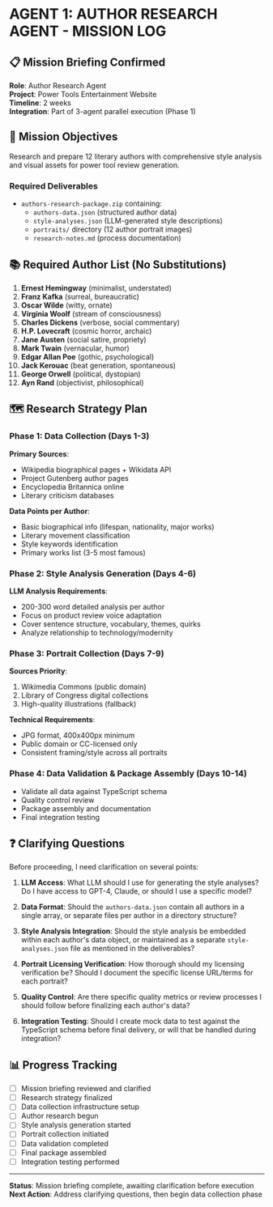 # AGENT 1: AUTHOR RESEARCH AGENT - MISSION LOG

## 📋 Mission Briefing Confirmed
**Role**: Author Research Agent  
**Project**: Power Tools Entertainment Website  
**Timeline**: 2 weeks  
**Integration**: Part of 3-agent parallel execution (Phase 1)

## 🎯 Mission Objectives
Research and prepare 12 literary authors with comprehensive style analysis and visual assets for power tool review generation.

### Required Deliverables
- `authors-research-package.zip` containing:
  - `authors-data.json` (structured author data)
  - `style-analyses.json` (LLM-generated style descriptions)
  - `portraits/` directory (12 author portrait images)
  - `research-notes.md` (process documentation)

## 📚 Required Author List (No Substitutions)
1. **Ernest Hemingway** (minimalist, understated)
2. **Franz Kafka** (surreal, bureaucratic)  
3. **Oscar Wilde** (witty, ornate)
4. **Virginia Woolf** (stream of consciousness)
5. **Charles Dickens** (verbose, social commentary)
6. **H.P. Lovecraft** (cosmic horror, archaic)
7. **Jane Austen** (social satire, propriety)
8. **Mark Twain** (vernacular, humor)
9. **Edgar Allan Poe** (gothic, psychological)
10. **Jack Kerouac** (beat generation, spontaneous)
11. **George Orwell** (political, dystopian)
12. **Ayn Rand** (objectivist, philosophical)

## 🗺️ Research Strategy Plan

### Phase 1: Data Collection (Days 1-3)
**Primary Sources**:
- Wikipedia biographical pages + Wikidata API
- Project Gutenberg author pages
- Encyclopedia Britannica online
- Literary criticism databases

**Data Points per Author**:
- Basic biographical info (lifespan, nationality, major works)
- Literary movement classification
- Style keywords identification
- Primary works list (3-5 most famous)

### Phase 2: Style Analysis Generation (Days 4-6)
**LLM Analysis Requirements**:
- 200-300 word detailed analysis per author
- Focus on product review voice adaptation
- Cover sentence structure, vocabulary, themes, quirks
- Analyze relationship to technology/modernity

### Phase 3: Portrait Collection (Days 7-9)
**Sources Priority**:
1. Wikimedia Commons (public domain)
2. Library of Congress digital collections
3. High-quality illustrations (fallback)

**Technical Requirements**:
- JPG format, 400x400px minimum
- Public domain or CC-licensed only
- Consistent framing/style across all portraits

### Phase 4: Data Validation & Package Assembly (Days 10-14)
- Validate all data against TypeScript schema
- Quality control review
- Package assembly and documentation
- Final integration testing

## ❓ Clarifying Questions

Before proceeding, I need clarification on several points:

1. **LLM Access**: What LLM should I use for generating the style analyses? Do I have access to GPT-4, Claude, or should I use a specific model?

2. **Data Format**: Should the `authors-data.json` contain all authors in a single array, or separate files per author in a directory structure?

3. **Style Analysis Integration**: Should the style analysis be embedded within each author's data object, or maintained as a separate `style-analyses.json` file as mentioned in the deliverables?

4. **Portrait Licensing Verification**: How thorough should my licensing verification be? Should I document the specific license URL/terms for each portrait?

5. **Quality Control**: Are there specific quality metrics or review processes I should follow before finalizing each author's data?

6. **Integration Testing**: Should I create mock data to test against the TypeScript schema before final delivery, or will that be handled during integration?

## 📊 Progress Tracking
- [ ] Mission briefing reviewed and clarified
- [ ] Research strategy finalized  
- [ ] Data collection infrastructure setup
- [ ] Author research begun
- [ ] Style analysis generation started
- [ ] Portrait collection initiated
- [ ] Data validation completed
- [ ] Final package assembled
- [ ] Integration testing performed

---
**Status**: Mission briefing complete, awaiting clarification before execution  
**Next Action**: Address clarifying questions, then begin data collection phase
